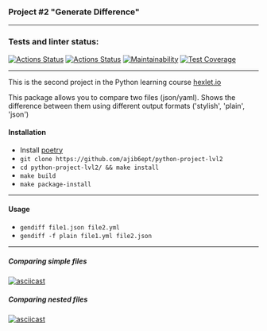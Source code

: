 ### Project #2 "Generate Difference"
***

### Tests and linter status:
[![Actions Status](https://github.com/ajib6ept/python-project-lvl2/workflows/hexlet-check/badge.svg)](https://github.com/ajib6ept/python-project-lvl2/actions)
[![Actions Status](https://github.com/ajib6ept/python-project-lvl2/workflows/hexlet-code/badge.svg)](https://github.com/ajib6ept/python-project-lvl2/actions)
[![Maintainability](https://api.codeclimate.com/v1/badges/38b1070ff74e961e566d/maintainability)](https://codeclimate.com/github/ajib6ept/python-project-lvl2/maintainability)
[![Test Coverage](https://api.codeclimate.com/v1/badges/38b1070ff74e961e566d/test_coverage)](https://codeclimate.com/github/ajib6ept/python-project-lvl2/test_coverage)

***

This is the second project in the Python learning course [hexlet.io](https://ru.hexlet.io)


This package allows you to compare two files (json/yaml).
Shows the difference between them using different output formats ('stylish', 'plain', 'json')

#### Installation
* Install [poetry](https://python-poetry.org/docs/#installation)
* ```git clone https://github.com/ajib6ept/python-project-lvl2```
* ```cd python-project-lvl2/ && make install```
* ```make build```
* ```make package-install```

***
#### Usage
* ```gendiff file1.json file2.yml```
* ```gendiff -f plain file1.yml file2.json```

***
##### Comparing simple files 

[![asciicast](https://asciinema.org/a/xIe10VqUKjhyJnw8gw5KUJP29.svg)](https://asciinema.org/a/xIe10VqUKjhyJnw8gw5KUJP29)

##### Comparing nested files

[![asciicast](https://asciinema.org/a/Gtc8HAIynHz2uK8fTiEkvgenu.svg)](https://asciinema.org/a/Gtc8HAIynHz2uK8fTiEkvgenu)
